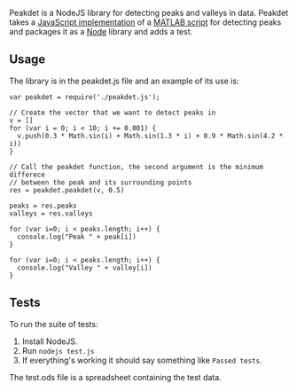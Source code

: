 Peakdet is a NodeJS library for detecting peaks and valleys in data. Peakdet
takes a
[JavaScript implementation](https://gist.github.com/robseward/e0d0370dc5f72cd274f9)
of a [MATLAB script](http://billauer.co.il/peakdet.html) for detecting
peaks and packages it as a
[Node](https://nodejs.org/) library and adds a test.

## Usage

The library is in the peakdet.js file and an example of its use is:

```
var peakdet = require('./peakdet.js');

// Create the vector that we want to detect peaks in
v = []
for (var i = 0; i < 10; i += 0.001) {
  v.push(0.3 * Math.sin(i) + Math.sin(1.3 * i) + 0.9 * Math.sin(4.2 * i))
}

// Call the peakdet function, the second argument is the minimum differece
// between the peak and its surrounding points
res = peakdet.peakdet(v, 0.5)

peaks = res.peaks
valleys = res.valleys

for (var i=0; i < peaks.length; i++) {
  console.log("Peak " + peak[i])
}

for (var i=0; i < peaks.length; i++) {
  console.log("Valley " + valley[i])
}
```

## Tests

To run the suite of tests:

1. Install NodeJS.
2. Run `nodejs test.js`
3. If everything's working it should say something like `Passed tests`.

The test.ods file is a spreadsheet containing the test data.
